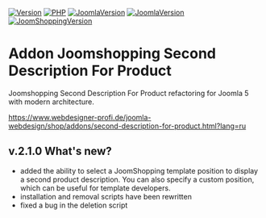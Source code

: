 [![Version](https://img.shields.io/badge/Version-2.1.2-blue.svg)]() [![PHP](https://img.shields.io/badge/PHP-8.0+-green.svg)]() [![JoomlaVersion](https://img.shields.io/badge/Joomla-4.x-orange.svg)]() [![JoomlaVersion](https://img.shields.io/badge/Joomla-5.x-orange.svg)]() [![JoomShoppingVersion](https://img.shields.io/badge/JoomShopping-5.x-important.svg)]()
# Addon Joomshopping Second Description For Product
Joomshopping Second Description For Product refactoring for Joomla 5 with modern architecture.

https://www.webdesigner-profi.de/joomla-webdesign/shop/addons/second-description-for-product.html?lang=ru
## v.2.1.0 What's new?
- added the ability to select a JoomShopping template position to display a second product description. You can also specify a custom position, which can be useful for template developers.
- installation and removal scripts have been rewritten
- fixed a bug in the deletion script
